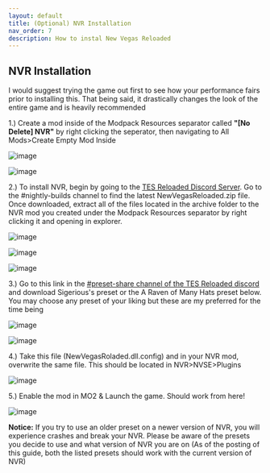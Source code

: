 ```yaml
---
layout: default
title: (Optional) NVR Installation
nav_order: 7
description: How to instal New Vegas Reloaded
---
```


## NVR Installation

I would suggest trying the game out first to see how your performance fairs prior to installing this. That being said, it drastically changes the look of the entire game and is heavily recommended 

1.) Create a mod inside of the Modpack Resources separator called **"[No Delete] NVR"** by right clicking the seperator, then navigating to All Mods>Create Empty Mod Inside

![image](https://user-images.githubusercontent.com/112358568/221451734-48fd9833-c2c6-453e-99b5-c3e49d9f11de.png)

![image](https://user-images.githubusercontent.com/112358568/221451815-a9d8f7a8-0804-428b-853b-e779ecfa9b11.png)


2.) To install NVR, begin by going to the [TES Reloaded Discord Server](https://discord.com/invite/QgN6mR6eTK). Go to the #nightly-builds channel to find the latest NewVegasReloaded.zip file. Once downloaded, extract all of the files located in the archive folder to the NVR mod you created under the Modpack Resources separator by right clicking it and opening in explorer.

![image](https://user-images.githubusercontent.com/112358568/221451782-85799b6d-ce2e-434b-bd31-c5595b76784d.png)

![image](https://user-images.githubusercontent.com/112358568/221451861-f792774d-1633-4b0e-bb9f-e9be12df4722.png)

![image](https://user-images.githubusercontent.com/112358568/221451880-b1f6135d-d6d6-4920-9fe6-a6e522be1b98.png)


3.) Go to this link in the [#preset-share channel of the TES Reloaded discord](https://discord.com/channels/344843935123898369/1030630380455350272/1076152796514107493) and download Sigerious's preset or the A Raven of Many Hats preset below. You may choose any preset of your liking but these are my preferred for the time being

![image](https://user-images.githubusercontent.com/112358568/221451752-312ee097-db47-448e-97d7-cfd43ff6ede7.png)

![image](https://user-images.githubusercontent.com/112358568/221452574-b30ff826-22f6-4ffa-8ec7-680d8da4e448.png)


4.) Take this file (NewVegasRoladed.dll.config) and in your NVR mod, overwrite the same file. This should be located in NVR>NVSE>Plugins

![image](https://user-images.githubusercontent.com/112358568/221451913-2b243055-9e88-432a-a5ac-8b2bb8d5bfe8.png)

5.) Enable the mod in MO2 & Launch the game. Should work from here!

![image](https://user-images.githubusercontent.com/112358568/221454282-cd628317-e4bf-4de1-9c80-462e29bba8e4.png)

**Notice:** If you try to use an older preset on a newer version of NVR, you will experience crashes and break your NVR. Please be aware of the presets you decide to use and what version of NVR you are on (As of the posting of this guide, both the listed presets should work with the current version of NVR)
